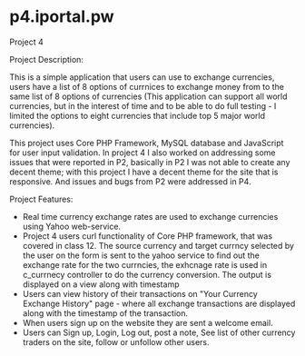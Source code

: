 p4.iportal.pw
=============

Project 4

Project Description: 

This is a simple application that users can use to exchange currencies, users have a list of 8 options of currnices to exchange money from to the same list of 8 options of currencies (This application can support all world currencies, but in the interest of time and to be able to do full testing - I limited the options to eight currencies that include top 5 major world currencies). 

This project uses Core PHP Framework, MySQL database and JavaScript for user input validation. In project 4 I also worked on addressing some issues that were reported in P2, basically in P2 I was not able to create any decent theme; with this project I have a decent theme for the site that is responsive. And issues and bugs from P2 were addressed in P4. 

Project Features: 

- Real time currency exchange rates are used to exchange currencies using Yahoo web-service.  
- Project 4 users curl functionality of Core PHP framework, that was covered in class 12. The source currency and target currncy selected by the user on the form is sent to the yahoo service to find out the exchange rate for the two currncies, the exhcnage rate is used in c_currnecy controller to do the currency conversion. The output is displayed on a view along with timestamp  
- Users can view history of their transactions on "Your Currency Exchange History" page - where all exchange transactions are displayed along with the timestamp of the transaction. 
- When users sign up on the website they are sent a welcome email.
- Users can Sign up, Login, Log out, post a note, See list of other currency traders on the site, follow or unfollow other users. 


